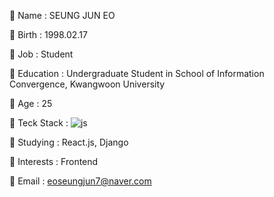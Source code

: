 💬 Name : SEUNG JUN EO

💬 Birth : 1998.02.17

💬 Job : Student

💬 Education : Undergraduate Student in School of Information Convergence, Kwangwoon University

💬 Age : 25

💬 Teck Stack :   ![js](https://user-images.githubusercontent.com/39702832/155941932-6cbb3158-5822-40db-8b30-1dd44afa8dbd.svg)

💬 Studying : React.js, Django

💬 Interests : Frontend

💬 Email : eoseungjun7@naver.com
